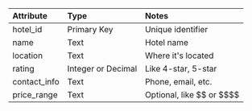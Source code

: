 | Attribute     | Type               | Notes                           |
| :------------ | :----------------- | :------------------------------ |
| hotel\_id     | Primary Key        | Unique identifier               |
| name          | Text               | Hotel name                      |
| location      | Text               | Where it's located              |
| rating        | Integer or Decimal | Like 4-star, 5-star             |
| contact\_info | Text               | Phone, email, etc.              |
| price\_range  | Text               | Optional, like \$\$ or \$\$\$\$ |
